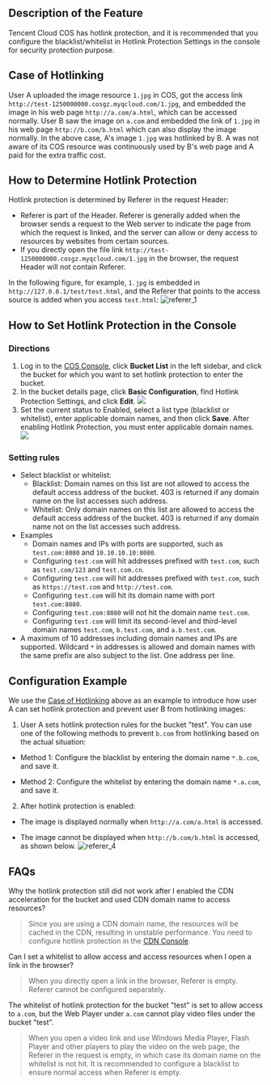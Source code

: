 ## Description of the Feature 
Tencent Cloud COS has hotlink protection, and it is recommended that you configure the blacklist/whitelist in Hotlink Protection Settings in the console for security protection purpose.
<span id="Case of Hotlinking"></span>
## Case of Hotlinking
User A uploaded the image resource `1.jpg` in COS, got the access link `http://test-1250000000.cosgz.myqcloud.com/1.jpg`, and embedded the image in his web page `http://a.com/a.html`, which can be accessed normally.
User B saw the image on `a.com` and embedded the link of `1.jpg` in his web page `http://b.com/b.html` which can also display the image normally.
In the above case, A's image `1.jpg` was hotlinked by B. A was not aware of its COS resource was continuously used by B's web page and A paid for the extra traffic cost. 

## How to Determine Hotlink Protection
Hotlink protection is determined by Referer in the request Header:
-  Referer is part of the Header. Referer is generally added when the browser sends a request to the Web server to indicate the page from which the request is linked, and the server can allow or deny access to resources by websites from certain sources.
-  If you directly open the file link `http://test-1250000000.cosgz.myqcloud.com/1.jpg` in the browser, the request Header will not contain Referer.

In the following figure, for example, `1.jpg` is embedded in `http://127.0.0.1/test/test.html`, and the Referer that points to the access source is added when you access `test.html`:
![referer_1](//mc.qcloudimg.com/static/img/f000c8ee64ae569f08680c495ddb1b7b/image.png)
## How to Set Hotlink Protection in the Console
### Directions
1. Log in to the [COS Console](https://console.cloud.tencent.com/cos4/index), click **Bucket List** in the left sidebar, and click the bucket for which you want to set hotlink protection to enter the bucket. 
2. In the bucket details page, click **Basic Configuration**, find Hotlink Protection Settings, and click **Edit**.
![](//mc.qcloudimg.com/static/img/3d76b7e130d8917a41c4b2b7e8b1a730/image.png)
3. Set the current status to Enabled, select a list type (blacklist or whitelist), enter applicable domain names, and then click **Save**. After enabling Hotlink Protection, you must enter applicable domain names.
![](//mc.qcloudimg.com/static/img/14919513b487b1bac4a6617618e6de78/image.png)

### Setting rules
-  Select blacklist or whitelist:
    * Blacklist: Domain names on this list are not allowed to access the default access address of the bucket. 403 is returned if any domain name on the list accesses such address.
    * Whitelist: Only domain names on this list are allowed to access the default access address of the bucket. 403 is returned if any domain name not on the list accesses such address.
- Examples
    * Domain names and IPs with ports are supported, such as `test.com:8080` and `10.10.10.10:8080`.
    * Configuring `test.com` will hit addresses prefixed with `test.com`, such as `test.com/123` and `test.com.cn`.
    * Configuring `test.com` will hit addresses prefixed with `test.com`, such as `https://test.com` and `http://test.com`.
    * Configuring `test.com` will hit its domain name with port `test.com:8080`. 
    * Configuring `test.com:8080` will not hit the domain name `test.com`.
    * Configuring `test.com` will limit its second-level and third-level domain names `test.com`, `b.test.com`, and `a.b.test.com`.
- A maximum of 10 addresses including domain names and IPs are supported. Wildcard `*` in addresses is allowed and domain names with the same prefix are also subject to the list. One address per line.

## Configuration Example
We use the [Case of Hotlinking](#盗链案例) above as an example to introduce how user A can set hotlink protection and prevent user B from hotlinking images:
1. User A sets hotlink protection rules for the bucket "test". You can use one of the following methods to prevent `b.com` from hotlinking based on the actual situation:
 - Method 1: Configure the blacklist by entering the domain name `*.b.com`, and save it.

 - Method 2: Configure the whitelist by entering the domain name `*.a.com`, and save it.
2. After hotlink protection is enabled:
 - The image is displayed normally when `http://a.com/a.html` is accessed.

 - The image cannot be displayed when `http://b.com/b.html` is accessed, as shown below.
![referer_4](//mc.qcloudimg.com/static/img/e58fab402a31ccc903ee3941dbb08eee/image.png)

## FAQs
Why the hotlink protection still did not work after I enabled the CDN acceleration for the bucket and used CDN domain name to access resources?
> Since you are using a CDN domain name, the resources will be cached in the CDN, resulting in unstable performance. You need to configure hotlink protection in the [CDN Console](https://console.cloud.tencent.com/cdn).

Can I set a whitelist to allow access and access resources when I open a link in the browser?
> When you directly open a link in the browser, Referer is empty. Referer cannot be configured separately.

The whitelist of hotlink protection for the bucket "test" is set to allow access to `a.com`, but the Web Player under `a.com` cannot play video files under the bucket "test".
> When you open a video link and use Windows Media Player, Flash Player and other players to play the video on the web page, the Referer in the request is empty, in which case its domain name on the whitelist is not hit. It is recommended to configure a blacklist to ensure normal access when Referer is empty.

